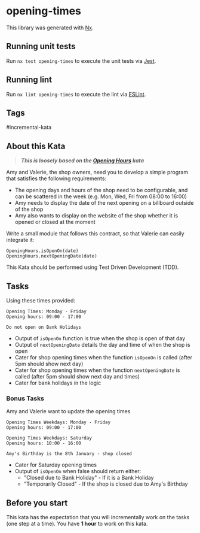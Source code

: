 # opening-times

This library was generated with [Nx](https://nx.dev).

## Running unit tests

Run `nx test opening-times` to execute the unit tests via [Jest](https://jestjs.io).

## Running lint

Run `nx lint opening-times` to execute the lint via [ESLint](https://eslint.org/).

## Tags

#incremental-kata

## About this Kata

> **_This is loosely based on the [Opening Hours](https://github.com/christian-fei/opening-hours-kata) kata_**

Amy and Valerie, the shop owners, need you to develop a simple program that satisfies the following requirements:

- The opening days and hours of the shop need to be configurable, and can be scattered in the week (e.g. Mon, Wed, Fri from 08:00 to 16:00)
- Amy needs to display the date of the next opening on a billboard outside of the shop
- Amy also wants to display on the website of the shop whether it is opened or closed at the moment

Write a small module that follows this contract, so that Valerie can easily integrate it:

```
OpeningHours.isOpenOn(date)
OpeningHours.nextOpeningDate(date)
```

This Kata should be performed using Test Driven Development (TDD).

## Tasks

Using these times provided:
```
Opening Times: Monday - Friday
Opening hours: 09:00 - 17:00

Do not open on Bank Holidays
```

* Output of `isOpenOn` function is true when the shop is open of that day
* Output of `nextOpeningDate` details the day and time of when the shop is open
* Cater for shop opening times when the function `isOpenOn` is called (after 5pm should show next day)
* Cater for shop opening times when the function `nextOpeningDate` is called (after 5pm should show next day and times)
* Cater for bank holidays in the logic

### Bonus Tasks

Amy and Valerie want to update the opening times

```
Opening Times Weekdays: Monday - Friday
Opening hours: 09:00 - 17:00

Opening Times Weekdays: Saturday
Opening hours: 10:00 - 16:00

Amy's Birthday is the 8th January - shop closed
```

* Cater for Saturday opening times
* Output of `isOpenOn` when false should return either:
  * "Closed due to Bank Holiday" - If it is a Bank Holiday
  * "Temporarily Closed" - If the shop is closed due to Amy's Birthday

## Before you start

This kata has the expectation that you will incrementally work on the tasks (one step at a time).
You have **1 hour** to work on this kata.
